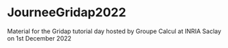 # JourneeGridap2022
Material for the Gridap tutorial day hosted by Groupe Calcul at INRIA Saclay on 1st December 2022
